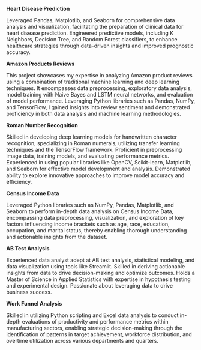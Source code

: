 **Heart Disease Prediction**

Leveraged Pandas, Matplotlib, and Seaborn for comprehensive data analysis and visualization, facilitating the preparation of clinical data for heart disease prediction. Engineered predictive models, including K Neighbors, Decision Tree, and Random Forest classifiers, to enhance healthcare strategies through data-driven insights and improved prognostic accuracy.



**Amazon Products Reviews**

This project showcases my expertise in analyzing Amazon product reviews using a combination of traditional machine learning and deep learning techniques. It encompasses data preprocessing, exploratory data analysis, model training with Naive Bayes and LSTM neural networks, and evaluation of model performance. Leveraging Python libraries such as Pandas, NumPy, and TensorFlow, I gained insights into review sentiment and demonstrated proficiency in both data analysis and machine learning methodologies.



**Roman Number Recognition**

Skilled in developing deep learning models for handwritten character recognition, specializing in Roman numerals, utilizing transfer learning techniques and the TensorFlow framework. Proficient in preprocessing image data, training models, and evaluating performance metrics. Experienced in using popular libraries like OpenCV, Scikit-learn, Matplotlib, and Seaborn for effective model development and analysis. Demonstrated ability to explore innovative approaches to improve model accuracy and efficiency.



**Census Income Data**

Leveraged Python libraries such as NumPy, Pandas, Matplotlib, and Seaborn to perform in-depth data analysis on Census Income Data, encompassing data preprocessing, visualization, and exploration of key factors influencing income brackets such as age, race, education, occupation, and marital status, thereby enabling thorough understanding and actionable insights from the dataset.



**AB Test Analysis**

Experienced data analyst adept at AB test analysis, statistical modeling, and data visualization using tools like Streamlit. Skilled in deriving actionable insights from data to drive decision-making and optimize outcomes. Holds a Master of Science in  Applied Statistics with expertise in hypothesis testing and experimental design. Passionate about leveraging data to drive business success.


**Work Funnel Analysis**

Skilled in utilizing Python scripting and Excel data analysis to conduct in-depth evaluations of productivity and performance metrics within manufacturing sectors, enabling strategic decision-making through the identification of patterns in target achievement, workforce distribution, and overtime utilization across various departments and quarters.
